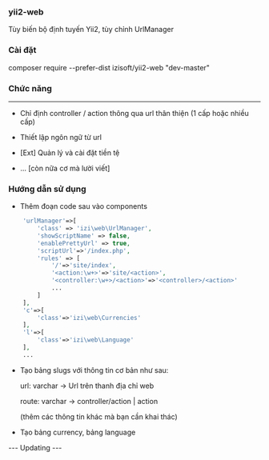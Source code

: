 ### yii2-web
Tùy biến bộ định tuyến Yii2, tùy chỉnh UrlManager

### Cài đặt
composer require --prefer-dist izisoft/yii2-web "dev-master"

### Chức năng
-------------
* Chỉ định  controller / action thông qua url thân thiện (1 cấp hoặc nhiều cấp)
* Thiết lập ngôn ngữ từ url
* [Ext] Quản lý và cài đặt tiền tệ

* ... [còn nữa cơ mà lười viết]
### Hướng dẫn sử dụng
* Thêm đoạn code sau vào components
```php
	'urlManager'=>[
    	'class' => 'izi\web\UrlManager',
    	'showScriptName' => false,
    	'enablePrettyUrl' => true,
    	'scriptUrl'=>'/index.php',
    	'rules' => [
    		'/'=>'site/index',
    		'<action:\w+>'=>'site/<action>',    						
    		'<controller:\w+>/<action>'=>'<controller>/<action>'
            ...
        ]
	],
	'c'=>[
		'class'=>'izi\web\Currencies'
	],
	'l'=>[
		'class'=>'izi\web\Language'
	],
	...
  ```
* Tạo bảng slugs với thông tin cơ bản như sau:

	url: varchar -> Url trên thanh địa chỉ web

	route: varchar -> controller/action | action
	 
	(thêm các thông tin khác mà bạn cần khai thác)
* Tạo bảng currency, bảng language 

--- Updating ---
	
